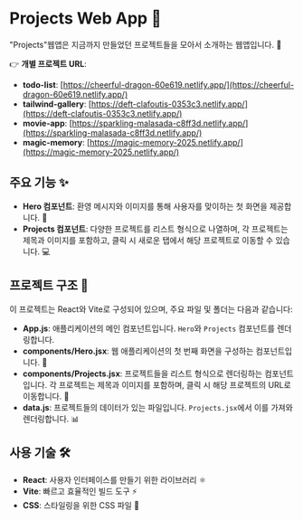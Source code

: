 # Projects Web App 🚀

"Projects"웹앱은 지금까지 만들었던 프로젝트들을 모아서 소개하는 웹앱입니다. 🎨

👉 **개별 프로젝트 URL**:

- **todo-list**: [https://cheerful-dragon-60e619.netlify.app/](https://cheerful-dragon-60e619.netlify.app/)
- **tailwind-gallery**: [https://deft-clafoutis-0353c3.netlify.app/](https://deft-clafoutis-0353c3.netlify.app/)
- **movie-app**: [https://sparkling-malasada-c8ff3d.netlify.app/](https://sparkling-malasada-c8ff3d.netlify.app/)
- **magic-memory**: [https://magic-memory-2025.netlify.app/](https://magic-memory-2025.netlify.app/)

## 주요 기능 ✨

- **Hero 컴포넌트**: 환영 메시지와 이미지를 통해 사용자를 맞이하는 첫 화면을 제공합니다. 👋
- **Projects 컴포넌트**: 다양한 프로젝트를 리스트 형식으로 나열하며, 각 프로젝트는 제목과 이미지를 포함하고, 클릭 시 새로운 탭에서 해당 프로젝트로 이동할 수 있습니다. 💻

## 프로젝트 구조 📂

이 프로젝트는 React와 Vite로 구성되어 있으며, 주요 파일 및 폴더는 다음과 같습니다:

- **App.js**: 애플리케이션의 메인 컴포넌트입니다. `Hero`와 `Projects` 컴포넌트를 렌더링합니다.
- **components/Hero.jsx**: 웹 애플리케이션의 첫 번째 화면을 구성하는 컴포넌트입니다. 🎉
- **components/Projects.jsx**: 프로젝트들을 리스트 형식으로 렌더링하는 컴포넌트입니다. 각 프로젝트는 제목과 이미지를 포함하며, 클릭 시 해당 프로젝트의 URL로 이동합니다. 🔗
- **data.js**: 프로젝트들의 데이터가 있는 파일입니다. `Projects.jsx`에서 이를 가져와 렌더링합니다. 📊

## 사용 기술 🛠️

- **React**: 사용자 인터페이스를 만들기 위한 라이브러리 ⚛️
- **Vite**: 빠르고 효율적인 빌드 도구 ⚡
- **CSS**: 스타일링을 위한 CSS 파일 🎨
